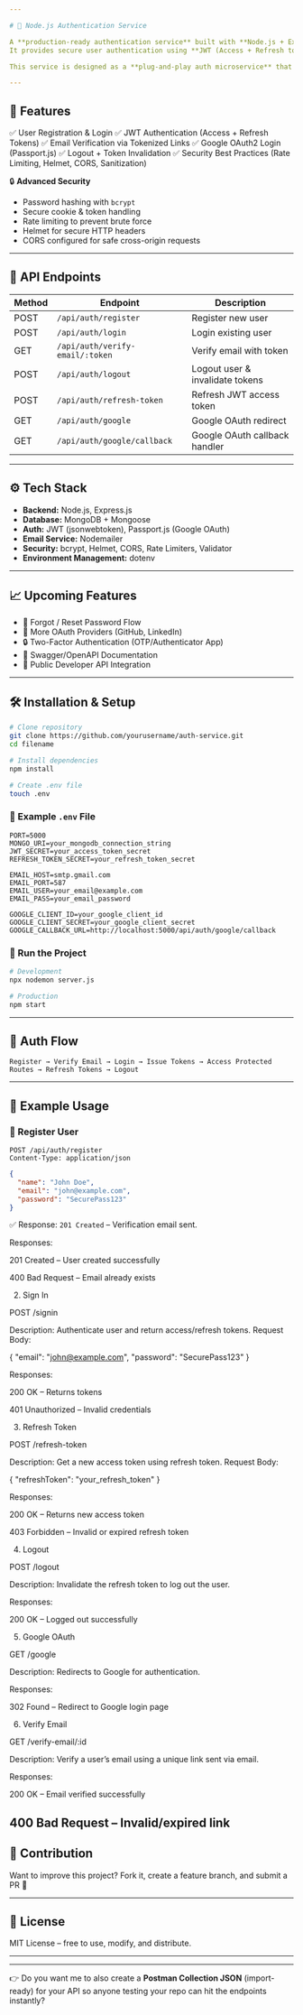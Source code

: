 ```yaml
---

# 🔐 Node.js Authentication Service

A **production-ready authentication service** built with **Node.js + Express.js**.
It provides secure user authentication using **JWT (Access + Refresh tokens)**, **Email Verification**, and **Google OAuth2**.

This service is designed as a **plug-and-play auth microservice** that can be integrated into any project.

---
```


## 🚀 Features

✅ User Registration & Login
✅ JWT Authentication (Access + Refresh Tokens)
✅ Email Verification via Tokenized Links
✅ Google OAuth2 Login (Passport.js)
✅ Logout + Token Invalidation
✅ Security Best Practices (Rate Limiting, Helmet, CORS, Sanitization)

🔒 **Advanced Security**

* Password hashing with `bcrypt`
* Secure cookie & token handling
* Rate limiting to prevent brute force
* Helmet for secure HTTP headers
* CORS configured for safe cross-origin requests

---

## 📡 API Endpoints

| Method | Endpoint                        | Description                     |
| ------ | ------------------------------- | ------------------------------- |
| POST   | `/api/auth/register`            | Register new user               |
| POST   | `/api/auth/login`               | Login existing user             |
| GET    | `/api/auth/verify-email/:token` | Verify email with token         |
| POST   | `/api/auth/logout`              | Logout user & invalidate tokens |
| POST   | `/api/auth/refresh-token`       | Refresh JWT access token        |
| GET    | `/api/auth/google`              | Google OAuth redirect           |
| GET    | `/api/auth/google/callback`     | Google OAuth callback handler   |

---

## ⚙️ Tech Stack

* **Backend:** Node.js, Express.js
* **Database:** MongoDB + Mongoose
* **Auth:** JWT (jsonwebtoken), Passport.js (Google OAuth)
* **Email Service:** Nodemailer
* **Security:** bcrypt, Helmet, CORS, Rate Limiters, Validator
* **Environment Management:** dotenv

---

## 📈 Upcoming Features

* 🔑 Forgot / Reset Password Flow
* 🔗 More OAuth Providers (GitHub, LinkedIn)
* 🔒 Two-Factor Authentication (OTP/Authenticator App)
* 📘 Swagger/OpenAPI Documentation
* 📡 Public Developer API Integration

---

## 🛠 Installation & Setup

```bash
# Clone repository
git clone https://github.com/yourusername/auth-service.git
cd filename

# Install dependencies
npm install

# Create .env file
touch .env
```

### 🧾 Example `.env` File

```env
PORT=5000
MONGO_URI=your_mongodb_connection_string
JWT_SECRET=your_access_token_secret
REFRESH_TOKEN_SECRET=your_refresh_token_secret

EMAIL_HOST=smtp.gmail.com
EMAIL_PORT=587
EMAIL_USER=your_email@example.com
EMAIL_PASS=your_email_password

GOOGLE_CLIENT_ID=your_google_client_id
GOOGLE_CLIENT_SECRET=your_google_client_secret
GOOGLE_CALLBACK_URL=http://localhost:5000/api/auth/google/callback
```

### 🚀 Run the Project

```bash
# Development
npx nodemon server.js

# Production
npm start
```

---

## 🔄 Auth Flow

```
Register → Verify Email → Login → Issue Tokens → Access Protected Routes → Refresh Tokens → Logout
```

---

## 📜 Example Usage

### 🔑 Register User

```http
POST /api/auth/register
Content-Type: application/json
```

```json
{
  "name": "John Doe",
  "email": "john@example.com",
  "password": "SecurePass123"
}
```

✅ Response: `201 Created` – Verification email sent.

Responses:

201 Created – User created successfully

400 Bad Request – Email already exists

2. Sign In

POST /signin

Description: Authenticate user and return access/refresh tokens.
Request Body:

{
  "email": "john@example.com",
  "password": "SecurePass123"
}


Responses:

200 OK – Returns tokens

401 Unauthorized – Invalid credentials

3. Refresh Token

POST /refresh-token

Description: Get a new access token using refresh token.
Request Body:

{
  "refreshToken": "your_refresh_token"
}


Responses:

200 OK – Returns new access token

403 Forbidden – Invalid or expired refresh token

4. Logout

POST /logout

Description: Invalidate the refresh token to log out the user.

Responses:

200 OK – Logged out successfully

5. Google OAuth

GET /google

Description: Redirects to Google for authentication.

Responses:

302 Found – Redirect to Google login page

6. Verify Email

GET /verify-email/:id

Description: Verify a user’s email using a unique link sent via email.

Responses:

200 OK – Email verified successfully

400 Bad Request – Invalid/expired link
---

## 🤝 Contribution

Want to improve this project? Fork it, create a feature branch, and submit a PR 🚀

---

## 📄 License

MIT License – free to use, modify, and distribute.

---

---

👉 Do you want me to also create a **Postman Collection JSON** (import-ready) for your API so anyone testing your repo can hit the endpoints instantly?
